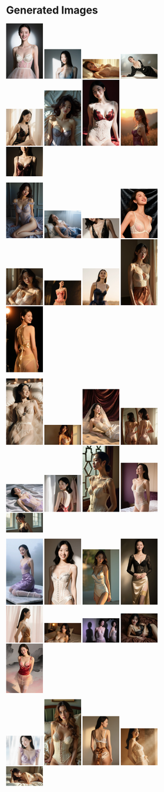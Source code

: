 # Generated Images



<img src="2025_10_20_01.webp" width="100"/> <img src="2025_10_20_02.webp" width="100"/> <img src="2025_10_20_03.webp" width="100"/> <img src="2025_10_20_04.webp" width="100"/> <img src="2025_10_20_05.webp" width="100"/> <img src="2025_10_20_06.webp" width="100"/> <img src="2025_10_20_07.webp" width="100"/> <img src="2025_10_20_08.webp" width="100"/> <img src="2025_10_20_09.webp" width="100"/>

<img src="2025_10_20_10.webp" width="100"/> <img src="2025_10_20_11.webp" width="100"/> <img src="2025_10_20_12.webp" width="100"/> <img src="2025_10_20_13.webp" width="100"/> <img src="2025_10_20_14.webp" width="100"/> <img src="2025_10_20_15.webp" width="100"/> <img src="2025_10_20_16.webp" width="100"/> <img src="2025_10_20_17.webp" width="100"/> <img src="2025_10_20_18.webp" width="100"/>

<img src="2025_10_20_19.webp" width="100"/> <img src="2025_10_20_20.webp" width="100"/> <img src="2025_10_20_21.webp" width="100"/> <img src="2025_10_20_22.webp" width="100"/> <img src="2025_10_20_23.webp" width="100"/> <img src="2025_10_20_24.webp" width="100"/> <img src="2025_10_20_25.webp" width="100"/> <img src="2025_10_20_26.webp" width="100"/> <img src="2025_10_20_27.webp" width="100"/>

<img src="2025_10_20_28.webp" width="100"/> <img src="2025_10_20_29.webp" width="100"/> <img src="2025_10_20_30.webp" width="100"/> <img src="2025_10_20_31.webp" width="100"/> <img src="2025_10_20_32.webp" width="100"/> <img src="2025_10_20_33.webp" width="100"/> <img src="2025_10_20_34.webp" width="100"/> <img src="2025_10_20_35.webp" width="100"/> <img src="2025_10_20_36.webp" width="100"/>

<img src="2025_10_20_37.webp" width="100"/> <img src="2025_10_20_38.webp" width="100"/> <img src="2025_10_20_39.webp" width="100"/> <img src="2025_10_20_40.webp" width="100"/> <img src="2025_10_20_41.webp" width="100"/>